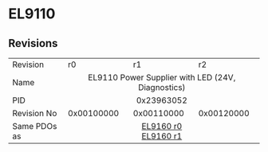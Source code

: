 # EL9110

## Revisions
<table>
<tr>
<td>Revision</td>
<td>r0</td>
<td>r1</td>
<td>r2</td>
</tr>
<tr>
<td>Name</td>
<td colspan=3 align="center">EL9110 Power Supplier with LED (24V, Diagnostics)</td>
</tr>
<tr>
<td>PID</td>
<td colspan=3 align="center">0x23963052</td>
</tr>
<tr>
<td>Revision No</td>
<td>0x00100000</td>
<td>0x00110000</td>
<td>0x00120000</td>
</tr>
<tr>
<td>Same PDOs as</td>
<td colspan=3 align="center"><a href="EL9160.md">EL9160 r0</a><br/><a href="EL9160.md">EL9160 r1</a></td>
</tr>
</table>
